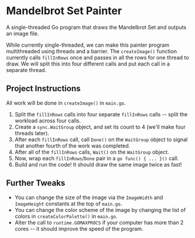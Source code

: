 # Mandelbrot Set Painter

A single-threaded Go program that draws the Mandelbrot Set and outputs an image file.

While currently single-threaded, we can make this painter program multithreaded using threads and a barrier.
The `createImage()` function currently calls `fillInRows` once and passes in all the rows for one thread to draw. We will split this into four different calls and put each call in a separate thread.

## Project Instructions
All work will be done in `createImage()` in `main.go`.

1. Split the `fillInRows` calls into four separate `fillInRows` calls -- split the workload across four calls.
2. Create a `sync.WaitGroup` object, and set its count to 4 (we'll make four threads later).
3. After each `fillInRows` call, call `Done()` on the `WaitGroup` object to signal that another fourth of the work was completed.
4. After all of the `fillInRows` calls, `Wait()` on the `WaitGroup` object.
5. Now, wrap each `fillInRows`/`Done` pair in a `go func() { ... }()` call.
6. Build and run the code! It should draw the same image twice as fast!

## Further Tweaks
* You can change the size of the image via the `ImageWidth` and `ImageHeight` constants at the top of `main.go`.
* You can change the color scheme of the image by changing the list of colors in `createColorPalette()` in `main.go`.
* Alter the call to `runtime.GOMAXPROCS` if your computer has more than 2 cores -- it should improve the speed of the program.